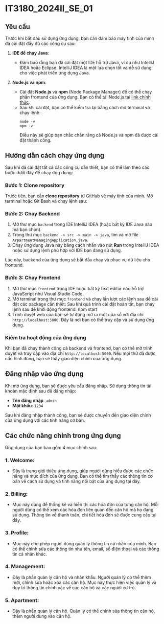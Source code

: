 # IT3180_2024II_SE_01

## Yêu cầu

Trước khi bắt đầu sử dụng ứng dụng, bạn cần đảm bảo máy tính của mình đã cài đặt đầy đủ các công cụ sau:

1. **IDE để chạy Java**: 
   - Đảm bảo rằng bạn đã cài đặt một IDE hỗ trợ Java, ví dụ như IntelliJ IDEA hoặc Eclipse. IntelliJ IDEA là một lựa chọn tốt và dễ sử dụng cho việc phát triển ứng dụng Java.

2. **Node.js và npm**: 
   - Cài đặt **Node.js** và **npm** (Node Package Manager) để có thể chạy phần frontend của ứng dụng. Bạn có thể tải Node.js tại [link chính thức](https://nodejs.org/en/).
   - Sau khi cài đặt, bạn có thể kiểm tra lại bằng cách mở terminal và chạy lệnh:
     ```
     node -v
     npm -v
     ```
     Điều này sẽ giúp bạn chắc chắn rằng cả Node.js và npm đã được cài đặt thành công.

## Hướng dẫn cách chạy ứng dụng

Sau khi đã cài đặt tất cả các công cụ cần thiết, bạn có thể làm theo các bước dưới đây để chạy ứng dụng:

### Bước 1: Clone repository

Trước tiên, bạn cần **clone repository** từ GitHub về máy tính của mình. Mở terminal hoặc Git Bash và chạy lệnh sau:

### Bước 2: Chạy Backend

1. Mở thư mục `backend` trong IDE IntelliJ IDEA (hoặc bất kỳ IDE Java nào mà bạn chọn).
2. Trong thư mục `backend -> src -> main -> java`, tìm và mở file `ArpartmentManagingApplication.java`.
3. Chạy ứng dụng Java này bằng cách nhấn vào nút **Run** trong IntelliJ IDEA hoặc sử dụng lệnh phù hợp với IDE bạn đang sử dụng.

Lúc này, backend của ứng dụng sẽ bắt đầu chạy và phục vụ dữ liệu cho frontend.

### Bước 3: Chạy Frontend

1. Mở thư mục `frontend` trong IDE hoặc bất kỳ text editor nào hỗ trợ JavaScript như Visual Studio Code.
2. Mở terminal trong thư mục `frontend` và chạy lần lượt các lệnh sau để cài đặt các package cần thiết:
Sau khi quá trình cài đặt hoàn tất, bạn chạy lệnh sau để khởi động frontend: npm start
3. Trình duyệt web của bạn sẽ tự động mở ra một cửa sổ với địa chỉ `http://localhost:5000`. Đây là nơi bạn có thể truy cập và sử dụng ứng dụng.

### Kiểm tra hoạt động của ứng dụng

Khi bạn đã chạy thành công cả backend và frontend, bạn có thể mở trình duyệt và truy cập vào địa chỉ `http://localhost:5000`. Nếu mọi thứ đã được cấu hình đúng, bạn sẽ thấy giao diện chính của ứng dụng.

## Đăng nhập vào ứng dụng

Khi mở ứng dụng, bạn sẽ được yêu cầu đăng nhập. Sử dụng thông tin tài khoản mặc định sau để đăng nhập:

- **Tên đăng nhập**: `admin`
- **Mật khẩu**: `1234`

Sau khi đăng nhập thành công, bạn sẽ được chuyển đến giao diện chính của ứng dụng với các tính năng cơ bản.

## Các chức năng chính trong ứng dụng

Ứng dụng của bạn bao gồm 4 mục chính sau:

### 1. **Welcome**:
- Đây là trang giới thiệu ứng dụng, giúp người dùng hiểu được các chức năng và mục đích của ứng dụng. Bạn có thể tìm thấy các thông tin cơ bản về cách sử dụng và tính năng nổi bật của ứng dụng tại đây.

### 2. **Billing**:
- Mục này dùng để thống kê và hiển thị các hóa đơn của từng căn hộ. Mỗi người dùng có thể xem các hóa đơn liên quan đến căn hộ mà họ đang sử dụng. Thông tin về thanh toán, chi tiết hóa đơn sẽ được cung cấp tại đây.

### 3. **Profile**:
- Mục này cho phép người dùng quản lý thông tin cá nhân của mình. Bạn có thể chỉnh sửa các thông tin như tên, email, số điện thoại và các thông tin cá nhân khác.

### 4. **Management**:
- Đây là phần quản lý căn hộ và nhân khẩu. Người quản lý có thể thêm mới, chỉnh sửa hoặc xóa các căn hộ. Mục này thực hiện việc quản lý và duy trì thông tin chính xác về các căn hộ và các người cư trú.
  
### 5. **Apartment**:
- Đây là phần quản lý căn hộ. Quản lý có thể chỉnh sửa thông tin căn hộ, thêm người dùng vào căn hộ.
